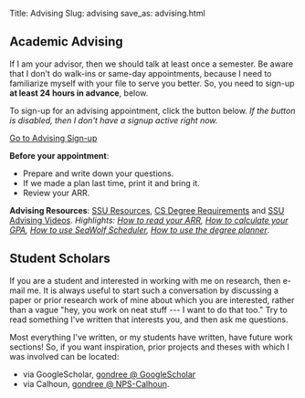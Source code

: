 Title: Advising
Slug: advising
save_as: advising.html

## Academic Advising
If I am your advisor, then we should talk at least once a semester. Be aware that I don't do walk-ins or same-day appointments, because I need to familiarize myself with your file to serve you better. So, you need to sign-up **at least 24 hours in advance**, below.

To sign-up for an advising appointment, click the button below. *If the button is disabled, then I don't have a signup active right now.*

<!--- disabled button 
<p class="text-center"><a href="#" role="button" class="btn btn-lg btn-primary disabled">Go to Advising Sign-up</a></p>
<!--- enabled button --->
<p class="text-center"><a href="https://calendar.google.com/calendar/selfsched?sstoken=UUEtY0czVTZpOFdBfGRlZmF1bHR8Y2EwMzM2YTVkNjQzNmZlNmQzODJkNmE3ZjM1YzkyZTc" role="button" class="btn btn-lg btn-primary">Go to Advising Sign-up</a></p>
<!--- --->

**Before your appointment**:

 * Prepare and write down your questions.
 * If we made a plan last time, print it and bring it.
 * Review your ARR.


**Advising Resources**:
[SSU Resources](http://advising.sonoma.edu/), [CS Degree Requirements](http://www.cs.sonoma.edu/advising/) and [SSU Advising Videos](https://www.youtube.com/channel/UCLXWneJfIzssV8bUlwr3aFQ/videos). *Highlights: [How to read your ARR](https://www.youtube.com/watch?v=p9-M_9ul4yc), [How to calculate your GPA](article/gpa-calculator.html), [How to use SeaWolf Scheduler](http://advising.sonoma.edu/tools-tutorials/seawolf-scheduler), [How to use the degree planner](http://advising.sonoma.edu/tools-tutorials/degree-planner)*.


## Student Scholars
If you are a student and interested in working with me on research, then e-mail me. It is always useful to start such a conversation by discussing a paper or prior research work of mine about which you are interested, rather than a vague "hey, you work on neat stuff --- I want to do that too." Try to read something I've written that interests you, and then ask me questions. 

Most everything I've written, or my students have written, have future work sections! So, if you want inspiration, prior projects and theses with which I was involved can be located:

 - via GoogleScholar, [gondree @ GoogleScholar](http://scholar.google.com/citations?user=Dyee0SUAAAAJ)
 - via Calhoun, [gondree @ NPS-Calhoun](http://calhoun.nps.edu/discover?query=gondree&rpp=10&filtertype=advisor&filter_relational_operator=contains&filter=Gondree). 
